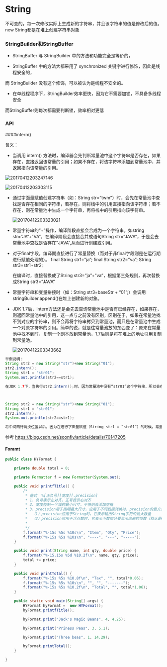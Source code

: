 # String

不可变的，每一次修改实际上生成新的字符串，并且该字符串的值是修改后的值。new String都是在堆上创建字符串对象



### StringBuilder和StringBuffer

- StringBuffer 与 StringBuilder 中的方法和功能完全是等价的，

- StringBuffer 中的方法大都采用了 synchronized 关键字进行修饰，因此是线程安全的，

而 StringBuilder 没有这个修饰，可以被认为是线程不安全的。 

- 在单线程程序下，StringBuilder效率更快，因为它不需要加锁，不具备多线程安全

而StringBuffer则每次都需要判断锁，效率相对更低



### API

####intern()  

含义：

- 当调用 intern() 方法时，编译器会先判断常量池中这个字符串是否存在，如果存在，直接返回该常量的引用；如果不存在，将该字符串添加到常量池中，并返回指向该常量的引用。

![20170412203247146](https://ws1.sinaimg.cn/large/006tKfTcgy1g1d29slva5j30b40730t8.jpg)



![20170412203303115](https://ws2.sinaimg.cn/large/006tKfTcgy1g1d2apj49dj30b008fjs3.jpg)

- 通过字面量赋值创建字符串（如：String str=”twm”）时，会先在常量池中查找是否存在相同的字符串，若存在，则将栈中的引用直接指向该字符串；若不存在，则在常量池中生成一个字符串，再将栈中的引用指向该字符串。

  ![20170412203323021](https://ws1.sinaimg.cn/large/006tKfTcgy1g1d2bzecl6j30b7096mxs.jpg)

- 常量字符串的“+”操作，编译阶段直接会合成为一个字符串。如string str=”JA”+”VA”，在编译阶段会直接合并成语句String str=”JAVA”，于是会去常量池中查找是否存在”JAVA”,从而进行创建或引用。

- 对于final字段，编译期直接进行了常量替换（而对于非final字段则是在运行期进行赋值处理的）。 
  final String str1=”ja”; 
  final String str2=”va”; 
  String str3=str1+str2; 

  在编译时，直接替换成了String str3=”ja”+”va”，根据第三条规则，再次替换成String str3=”JAVA”

- 常量字符串和变量拼接时（如：String str3=baseStr + “01”;）会调用stringBuilder.append()在堆上创建新的对象。

- JDK 1.7后，intern方法还是会先去查询常量池中是否有已经存在，如果存在，则返回常量池中的引用，这一点与之前没有区别，区别在于，如果在常量池找不到对应的字符串，则不会再将字符串拷贝到常量池，而只是在常量池中生成一个对原字符串的引用。简单的说，就是往常量池放的东西变了：原来在常量池中找不到时，复制一个副本放到常量池，1.7后则是将在堆上的地址引用复制到常量池。

  ![20170412203343662](https://ws2.sinaimg.cn/large/006tKfTcgy1g1d2elz915j30bg08zdgo.jpg)

```java
举例说明：
String str2 = new String("str")+new String("01");
str2.intern();
String str1 = "str01";
System.out.println(str2==str1);

在JDK 1.7下，当执行str2.intern();时，因为常量池中没有“str01”这个字符串，所以会在常量池中生成一个对堆中的“str01”的引用(注意这里是引用 ，就是这个区别于JDK 1.6的地方。在JDK1.6下是生成原字符串的拷贝)，而在进行String str1 = “str01”;字面量赋值的时候，常量池中已经存在一个引用，所以直接返回了该引用，因此str1和str2都指向堆中的同一个字符串，返回true。



String str2 = new String("str")+new String("01");
String str1 = "str01";
str2.intern();
System.out.println(str2==str1);

将中间两行调换位置以后，因为在进行字面量赋值（String str1 = “str01″）的时候，常量池中不存在，所以str1指向的常量池中的位置，而str2指向的是堆中的对象，再进行intern方法时，对str1和str2已经没有影响了，所以返回false。
```





参考 https://blog.csdn.net/soonfly/article/details/70147205



#### Foramt

```java
public class HYFormat {

    private double total = 0;

    private Formatter f = new Formatter(System.out);

    public void printfTitle() {
        /*
         * 格式  %[正负号][宽度][.precision]
         * 1、负号表示左对齐，正号表示右对齐
         * 2、宽度控制一个域的最小尺寸，不够则会添加空格
         * 3、precision用于指明最大尺寸，应用于不同数据转换时，precision的意义也不同。
         *  （1）precision应用于String时，它表示输出String字符的最大数量
         *  （2）precision应用于浮点数时，它表示小数部分要显示出来的位数（默认是6位）。小数过多则舍入，太少则补0。
         *
         */
        f.format("%-15s %5s %10s\n", "Item", "Qty", "Price");
        f.format("%-15s %5s %10s\n", "----", "---", "-----");
    }

    public void print(String name, int qty, double price) {
        f.format("%-15.15s %5d %10.2f\n", name, qty, price);
        total += price;
    }

    public void printTotal() {
        f.format("%-15s %5s %10.8f\n", "Tax", "", total*0.06);
        f.format("%-15s %5s %10s\n", "", "", "-------");
        f.format("%-15s %5s %10.2f\n", "Total", "", total*1.06);
    }

    public static void main(String[] args) {
        HYFormat hyFormat =  new HYFormat();
        hyFormat.printfTitle();

        hyFormat.print("Jack's Magic Beans", 4, 4.25);

        hyFormat.print("Priness Peas", 3, 5.1);

        hyFormat.print("Three beas", 1, 14.29);

        hyFormat.printTotal();
    }

}
```









